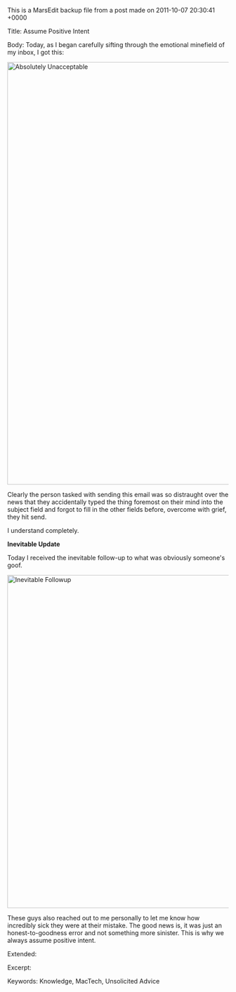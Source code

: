 This is a MarsEdit backup file from a post made on 2011-10-07 20:30:41 +0000

Title:
Assume Positive Intent

Body:
Today, as I began carefully sifting through the emotional minefield of my inbox, I got this:

<img style="display:block; margin-left:auto; margin-right:auto;" src="http://mur.mu.rs/wp-content/uploads/2011/10/Absolutely_Unacceptable1.png" alt="Absolutely Unacceptable" title="Absolutely_Unacceptable.png" border="0" width="684" height="963" />

Clearly the person tasked with sending this email was so distraught over the news that they accidentally typed the thing foremost on their mind into the subject field and forgot to fill in the other fields before, overcome with grief, they hit send. 

I understand completely.

<strong>Inevitable Update</strong>

Today I received the inevitable follow-up to what was obviously someone's goof.

<img style="display:block; margin-left:auto; margin-right:auto;" src="marsedit://pending/E032934B-729B-4E35-82BF-B084D78AA60B/" alt="Inevitable Followup" title="Inevitable_Followup.png" border="0" width="654" height="759" />

These guys also reached out to me personally to let me know how incredibly sick they were at their mistake. The good news is, it was just an honest-to-goodness error and not something more sinister. This is why we always assume positive intent.

Extended:


Excerpt:


Keywords:
Knowledge, MacTech, Unsolicited Advice